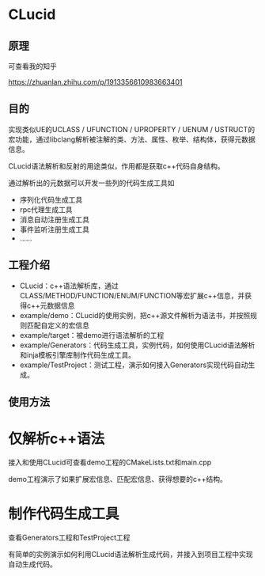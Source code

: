 # CLucid

## 原理
可查看我的知乎

https://zhuanlan.zhihu.com/p/1913356610983663401

## 目的
实现类似UE的UCLASS / UFUNCTION / UPROPERTY / UENUM / USTRUCT的宏功能，通过libclang解析被注解的类、方法、属性、枚举、结构体，获得元数据信息。

CLucid语法解析和反射的用途类似，作用都是获取c++代码自身结构。

通过解析出的元数据可以开发一些列的代码生成工具如

- 序列化代码生成工具
- rpc代理生成工具
- 消息自动注册生成工具
- 事件监听注册生成工具
- ……

## 工程介绍

- CLucid：c++语法解析库，通过CLASS/METHOD/FUNCTION/ENUM/FUNCTION等宏扩展c++信息，并获得c++元数据信息
- example/demo：CLucid的使用实例，把c++源文件解析为语法书，并按照规则匹配自定义的宏信息
- example/target：被demo进行语法解析的工程
- example/Generators：代码生成工具，实例代码，如何使用CLucid语法解析和inja模板引擎库制作代码生成工具。
- example/TestProject：测试工程，演示如何接入Generators实现代码自动生成。

## 使用方法

# 仅解析c++语法

接入和使用CLucid可查看demo工程的CMakeLists.txt和main.cpp

demo工程演示了如果扩展宏信息、匹配宏信息、获得想要的c++结构。

# 制作代码生成工具

查看Generators工程和TestProject工程

有简单的实例演示如何利用CLucid语法解析生成代码，并接入到项目工程中实现自动生成代码。





